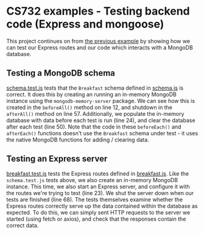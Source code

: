 # CS732 examples - Testing backend code (Express and mongoose)
This project continues on from [the previous example](../example-25-jest) by showing how we can test our Express routes and our code which interacts with a MongoDB database.


## Testing a MongoDB schema
[schema.test.js](./src/db/__tests__/schema.test.js) tests that the `Breakfast` schema defined in [schema.js](./src/db/schema.js) is correct. It does this by creating an running an in-memory MongoDB instance using the `mongodb-memory-server` package. We can see how this is created in the `beforeAll()` method on line 12, and shutdown in the `afterAll()` method on line 57. Additionally, we populate the in-memory database with data before each test is run (line 24), and clear the database after each test (line 50). Note that the code in these `beforeEach()` and `afterEach()` functions doesn't use the `Breakfast` schema under test - it uses the native MongoDB functions for adding / clearing data.


## Testing an Express server
[breakfast.test.js](./src/routes/__tests__/breakfast.test.js) tests the Express routes defined in [breakfast.js](./src/routes/breakfast.js). Like the `schema.test.js` tests above, we also create an in-memory MongoDB instance. This time, we also start an Express server, and configure it with the routes we're trying to test (line 23). We shut the server down when our tests are finished (line 68). The tests themselves examine whether the Express routes correctly serve up the data contained within the database as expected. To do this, we can simply sent HTTP requests to the server we started (using fetch or axios), and check that the responses contain the correct data.
